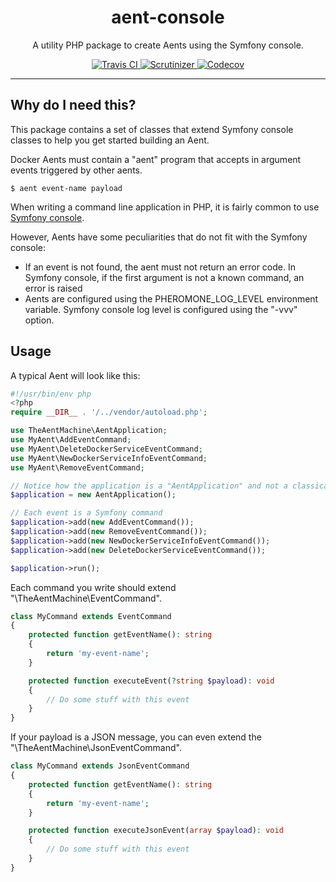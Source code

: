 <h1 align="center">aent-console</h1>
<p align="center">A utility PHP package to create Aents using the Symfony console.</p>
<p align="center">
    <a href="https://travis-ci.org/theaentmachine/aent-console">
        <img src="https://travis-ci.org/theaentmachine/aent-console.svg?branch=master" alt="Travis CI">
    </a>
    <a href="https://scrutinizer-ci.com/g/theaentmachine/aent-console/?branch=master">
        <img src="https://scrutinizer-ci.com/g/theaentmachine/aent-console/badges/quality-score.png?b=master" alt="Scrutinizer">
    </a>
    <a href="https://codecov.io/gh/theaentmachine/aent-console/branch/master">
        <img src="https://codecov.io/gh/theaentmachine/aent-console/branch/master/graph/badge.svg" alt="Codecov">
    </a>
</p>

---

## Why do I need this?

This package contains a set of classes that extend Symfony console classes to help you get started building an Aent.

Docker Aents must contain a "aent" program that accepts in argument events triggered by other aents.

```
$ aent event-name payload
```

When writing a command line application in PHP, it is fairly common to use [Symfony console](https://symfony.com/doc/current/components/console.html).

However, Aents have some peculiarities that do not fit with the Symfony console:

- If an event is not found, the aent must not return an error code. In Symfony console, if the first argument
  is not a known command, an error is raised
- Aents are configured using the PHEROMONE_LOG_LEVEL environment variable. Symfony console log level is configured
  using the "-vvv" option.

## Usage

A typical Aent will look like this:

```php
#!/usr/bin/env php
<?php
require __DIR__ . '/../vendor/autoload.php';

use TheAentMachine\AentApplication;
use MyAent\AddEventCommand;
use MyAent\DeleteDockerServiceEventCommand;
use MyAent\NewDockerServiceInfoEventCommand;
use MyAent\RemoveEventCommand;

// Notice how the application is a "AentApplication" and not a classical Symfony Console "Application"
$application = new AentApplication();

// Each event is a Symfony command
$application->add(new AddEventCommand());
$application->add(new RemoveEventCommand());
$application->add(new NewDockerServiceInfoEventCommand());
$application->add(new DeleteDockerServiceEventCommand());

$application->run();
```

Each command you write should extend "\TheAentMachine\EventCommand".

```php
class MyCommand extends EventCommand
{
    protected function getEventName(): string
    {
        return 'my-event-name';
    }

    protected function executeEvent(?string $payload): void
    {
        // Do some stuff with this event
    }
}
```

If your payload is a JSON message, you can even extend the "\TheAentMachine\JsonEventCommand".

```php
class MyCommand extends JsonEventCommand
{
    protected function getEventName(): string
    {
        return 'my-event-name';
    }

    protected function executeJsonEvent(array $payload): void
    {
        // Do some stuff with this event
    }
}
```

